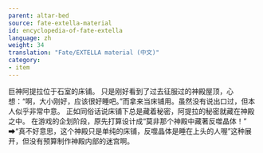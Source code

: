 ```yaml
---
parent: altar-bed
source: fate-extella-material
id: encyclopedia-of-fate-extella
language: zh
weight: 34
translation: "Fate/EXTELLA material (中文)"
category:
- item
---
```


巨神阿提拉位于石室的床铺。
只是刚好看到了过去征服过的神殿屋顶，心想：“啊，大小刚好，应该很好睡吧。”而拿来当床铺用。虽然没有说出口过，但本人似乎非常中意。
正如同俗话说床铺下总是藏着秘密，阿提拉的秘密就藏在神殿之中。
在游戏的企划阶段，原先打算设计成“莫非那个神殿中藏著反噬晶体！”
⮕“真不好意思，这个神殿只是单纯的床铺，反噬晶体是睡在上头的人喔”这种展开，但没有预算制作神殿内部的迷宫啊。
